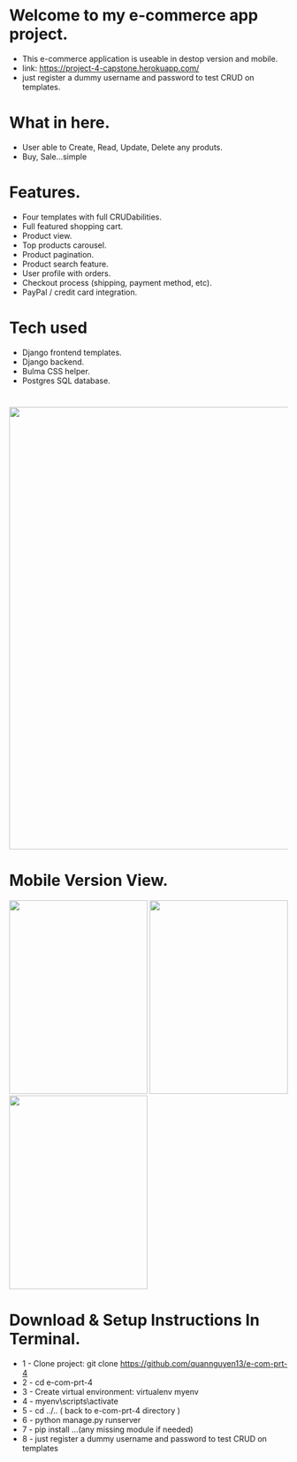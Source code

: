 # Welcome to my e-commerce app project.
* This e-commerce application is useable in destop version and mobile.
* link:
https://project-4-capstone.herokuapp.com/
* just register a dummy username and password to test CRUD on templates.
# What in here.
* User able to Create, Read, Update, Delete any produts.
* Buy, Sale...simple
# Features.
* Four templates with full CRUDabilities.
* Full featured shopping cart.
* Product view.
* Top products carousel.
* Product pagination.
* Product search feature.
* User profile with orders.
* Checkout process (shipping, payment method, etc).
* PayPal / credit card integration.
# Tech used
* Django frontend templates.
* Django backend. 
* Bulma CSS helper.
* Postgres SQL database.
#
<img src=https://i.imgur.com/pDlXdij.png width=800>

# Mobile Version View.

<img src=https://i.imgur.com/r7rPKdF.png width=250 height=350>   <img src=https://i.imgur.com/u4YRFY0.png width=250 height=350> <img src=https://i.imgur.com/2ikoxNx.png width=250 height=350>

# Download & Setup Instructions In Terminal.

* 1 - Clone project: git clone https://github.com/quannguyen13/e-com-prt-4
* 2 - cd e-com-prt-4
* 3 - Create virtual environment: virtualenv myenv
* 4 - myenv\scripts\activate
* 5 - cd ../.. ( back to e-com-prt-4 directory )
* 6 - python manage.py runserver
* 7 - pip install ...(any missing module if needed)
* 8 - just register a dummy username and password to test CRUD on templates


